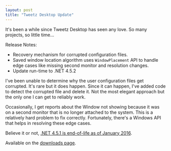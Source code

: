```yaml
---
layout: post  
title: "Tweetz Desktop Update"
---
```

It's been a while since Tweetz Desktop has seen any love. So many projects, so little time...

Release Notes:

- Recovery mechanism for corrupted configuration files.
- Saved window location algorithm uses `WindowPlacement` API to handle edge cases like missing second monitor and resolution changes.
- Update run-time to .NET 4.5.2

I've been unable to determine why the user configuration files get corrupted. It's rare but it does happen. Since it can happen, I've added code to detect the corrupted file and delete it. Not the most elegant approach but the only one I can get to reliably work.

Occasionally, I get reports about the Window not showing because it was on a second monitor that is no longer attached to the system. This is a relatively hard problem to fix correctly. Fortunately, there's a Windows API that helps in resolving these edge cases.

Believe it or not, [.NET 4.5.1 is end-of-life as of January 2016](http://blogs.msdn.com/b/dotnet/archive/2014/08/07/moving-to-the-net-framework-4-5-2.aspx).

Available on the [downloads page](http://mike-ward.net/downloads).